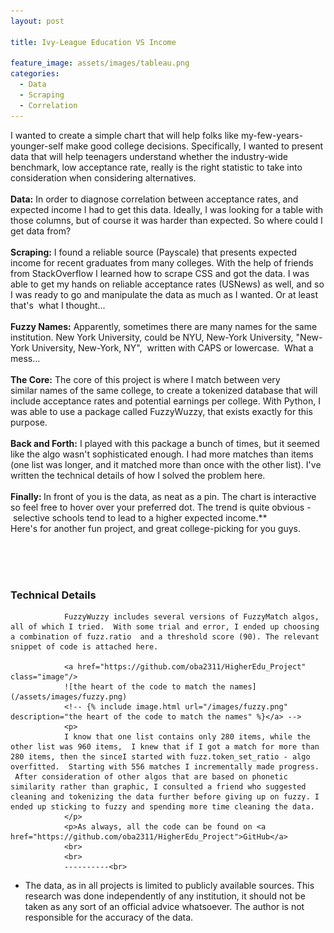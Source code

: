 ```yaml
---
layout: post

title: Ivy-League Education VS Income

feature_image: assets/images/tableau.png
categories:
  - Data
  - Scraping
  - Correlation
---
```


I wanted to create a simple chart that will help folks like my-few-years-younger-self make good college decisions. Specifically, I wanted to present data that will help teenagers understand whether the industry-wide benchmark, low acceptance rate, really is the right statistic to take into consideration when considering alternatives.
<br>
<br>
<b>Data:</b>
In order to diagnose correlation between acceptance rates, and expected income I had to get this data. Ideally, I was looking for a table with those columns, but of course it was harder than expected. So where could I get data from? 
<br>
<br>
<b>Scraping:</b>
I found a reliable source (Payscale) that presents expected income for recent graduates from many colleges. With the help of friends from StackOverflow I learned how to scrape CSS and got the data. I was able to get my hands on reliable acceptance rates (USNews) as well, and so I was ready to go and manipulate the data as much as I wanted. Or at least that's  what I thought...
<br>
<br>
<b>Fuzzy Names:</b>
Apparently, sometimes there are many names for the same institution. New York University, could be NYU, New-York University, "New-York University, New-York, NY",  written with CAPS or lowercase.  What a mess...
<br>
<br>
<b>The Core:</b>
The core of this project is where I match between very similar names of the same college, to create a tokenized database that will include acceptance rates and potential earnings per college. With Python, I was able to use a package called FuzzyWuzzy, that exists exactly for this purpose.
<br>
<br>
<b>Back and Forth:</b>
I played with this package a bunch of times, but it seemed like the algo wasn't sophisticated enough. I had more matches than items (one list was longer, and it matched more than once with the other list). I've written the technical details of how I solved the problem here.
<br>
<br>
<b>Finally: </b>
In front of you is the data, as neat as a pin. The chart is interactive so feel free to hover over your preferred dot.
The trend is quite obvious -  selective schools tend to lead to a higher expected income.\*\*
<br>
Here's for another fun project, and great college-picking for you guys. 
<br>
<br>

<!--   Tableau javascript API   -->
<script src="https://public.tableau.com/javascripts/api/tableau-2.min.js"></script>

<div id="vizContainer"></div>
<script>
function initViz() {
    var containerDiv = document.getElementById("vizContainer"),
    url = "https://public.tableau.com/views/higher_edu_bubbles/Sheet1?:display_count=y&:origin=viz_share_link";
    var viz = new tableau.Viz(containerDiv, url);
}
initViz();
</script>
<!-- </div> -->
<br>
<br>
<section></section>
<!-- Two -->
				<h3>Technical Details</h3>
				
				FuzzyWuzzy includes several versions of FuzzyMatch algos, all of which I tried.  With some trial and error, I ended up choosing a combination of fuzz.ratio  and a threshold score (90). The relevant snippet of code is attached here.

    			<a href="https://github.com/oba2311/HigherEdu_Project" class="image"/>
    			![the heart of the code to match the names](/assets/images/fuzzy.png)
                <!-- {% include image.html url="/images/fuzzy.png" description="the heart of the code to match the names" %}</a> -->
    			<p>
    			I know that one list contains only 280 items, while the other list was 960 items,  I knew that if I got a match for more than 280 items, then the sinceI started with fuzz.token_set_ratio - algo overfitted.  Starting with 556 matches I incrementally made progress.  After consideration of other algos that are based on phonetic similarity rather than graphic, I consulted a friend who suggested cleaning and tokenizing the data further before giving up on fuzzy. I ended up sticking to fuzzy and spending more time cleaning the data.
    			</p>
    			<p>As always, all the code can be found on <a href="https://github.com/oba2311/HigherEdu_Project">GitHub</a>
    			<br>
    			<br>
    			----------<br>

- The data, as in all projects is limited to publicly available sources. This research was done independently of any institution, it should not be taken as any sort of an official advice whatsoever. The author is not responsible for the accuracy of the data.

</p>
</div>
</div>
</section>
</section>

<!-- <ul class="actions">
					<li>
					<a href="https://www.omerbenami.com/all_posts.html" class="button">Other Posts</a>
					<a href="https://www.omerbenami.com" class="button">Other Posts</a>
					</li>
				</ul> -->

